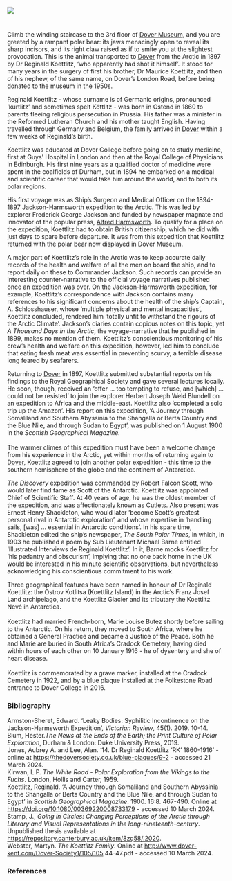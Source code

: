 <a href="https://www.kent-maps.online"><img src="https://kent-map.github.io/mdpress/juncture/ve-button.png"></a>
<param ve-config title="Reginald Koettlitz FRCS, MRCS Eng., LRCP Edin (1860-1916)" author="Dr Jacquie Stamp" layout="vtl" banner="https://upload.wikimedia.org/wikipedia/commons/f/f3/David_Cox_-_Dover_-_Google_Art_Project.jpg">

<param ve-entity eid="Q179224" aliases="Dover">

#
 
Climb the winding staircase to the 3rd floor of [Dover Museum]( https://www.dovermuseum.co.uk/Home.aspx), and you are greeted by a rampant polar bear: its jaws menacingly open to reveal its sharp incisors, and its right claw raised as if to smite you at the slightest provocation. This is the animal transported to [Dover](/19c/19c-dover/) from the Arctic in 1897 by Dr Reginald Koettlitz, ‘who apparently had shot it himself’.  It stood for many years in the surgery of first his brother, Dr Maurice Koettlitz, and then of his nephew, of the same name, on Dover’s London Road, before being donated to the museum in the 1950s. 
<param ve-image url="https://stor.artstor.org/stor/6c9c8e14-a294-48f8-84e8-fca3236b6ad8" label="Polar Bear, Dover Museum" attribution="Jacquie Stamp">

Reginald Koettlitz - whose surname is of Germanic origins, pronounced ‘kurtlitz’ and sometimes spelt Köttlitz  - was born in Ostend in 1860 to parents fleeing religious persecution in Prussia. His father was a minister in the Reformed Lutheran Church and his mother taught English. Having travelled through Germany and Belgium, the family arrived in [Dover]( /19c/19c-dover/) within a few weeks of Reginald’s birth.
<param ve-image url="https://upload.wikimedia.org/wikipedia/commons/a/a0/Street_Scene%2C_Dover_%284052820752%29.jpg" label="Street Scene, Dover" attribution="Llyfrgell Genedlaethol Cymru/The National Library of Wales from Wales/Cymru, Public domain, via Wikimedia Commons">

Koettlitz was educated at Dover College before going on to study medicine, first at Guys’ Hospital in London and then at the Royal College of Physicians in Edinburgh. His first nine years as a qualified doctor of medicine were spent in the coalfields of Durham, but in 1894 he embarked on a medical and scientific career that would take him around the world, and to both its polar regions. 
<param ve-image url="https://upload.wikimedia.org/wikipedia/commons/f/f6/Dover_College_postcard.jpg" label="Dover College Postcard" attribution="Ebay, Public domain, via Wikimedia Commons">

His first voyage was as Ship’s Surgeon and Medical Officer on the 1894-1897 Jackson-Harmsworth expedition to the Arctic. This was led by explorer Frederick George Jackson and funded by newspaper magnate and innovator of the popular press, [Alfred Harmsworth]( /19c/19c-northcliffe-biography/). To qualify for a place on the expedition, Koettlitz had to obtain British citizenship, which he did with just days to spare before departure. It was from this expedition that Koettlitz returned with the polar bear now displayed in Dover Museum. 
<param ve-image url="https://upload.wikimedia.org/wikipedia/commons/2/22/A.C._Harmsworth_and_dog.jpg" label="A.C. Harmsworth and dog" attribution="West, Public domain, via Wikimedia Commons">

A major part of Koettlitz’s role in the Arctic was to keep accurate daily records of the health and welfare of all the men on board the ship, and to report daily on these to Commander Jackson. Such records can provide an interesting counter-narrative to the official voyage narratives published once an expedition was over. On the Jackson-Harmsworth expedition, for example, Koettlitz’s correspondence with Jackson contains many references to his significant concerns about the health of the ship’s Captain, A. Schlosshauser, whose ‘multiple physical and mental incapacities’,  Koettlitz concluded, rendered him ‘totally unfit to withstand the rigours of the Arctic Climate’.  Jackson’s diaries contain copious notes on this topic, yet _A Thousand Days in the Arctic_, the voyage-narrative that he published in 1899, makes no mention of them. Koettlitz’s conscientious monitoring of his crew’s health and welfare on this expedition, however, led him to conclude that eating fresh meat was essential in preventing scurvy, a terrible disease long feared by seafarers. 

Returning to [Dover](/19c/19c-dover/) in 1897, Koettlitz submitted substantial reports on his findings to the Royal Geographical Society and gave several lectures locally. He soon, though, received an ‘offer … too tempting to refuse, and [which] … could not be resisted’  to join the explorer Herbert Joseph Weld Blundell on an expedition to Africa and the middle-east. Koettlitz also ‘completed a solo trip up the Amazon’.  His report on this expedition, ’A Journey through Somaliland and Southern Abyssinia to the Shangalla or Berta Country and the Blue Nile, and through Sudan to Egypt’, was published on 1 August 1900 in the _Scottish Geographical Magazine._ 
<br><br>
The warmer climes of this expedition must have been a welcome change from his experience in the Arctic, yet within months of returning again to [Dover](/19c/19c-dover/), Koettlitz agreed to join another polar expedition - this time to the southern hemisphere of the globe and the continent of Antarctica. 

_The Discovery_ expedition was commanded by Robert Falcon Scott, who would later find fame as Scott of the Antarctic. Koettlitz was appointed Chief of Scientific Staff. At 40 years of age, he was the oldest member of the expedition, and was affectionately known as Cutlets. Also present was Ernest Henry Shackleton, who would later ‘become Scott’s greatest personal rival in Antarctic exploration’,  and whose expertise in ‘handling sails, [was] … essential in Antarctic conditions’.  In his spare time, Shackleton edited the ship’s newspaper, _The South Polar Times_, in which, in 1903 he published a poem by Sub Lieutenant Michael Barne entitled ‘Illustrated Interviews de Reginald Koettlitz’.  In it, Barne mocks Koettlitz for ‘his pedantry and obscurism’,  implying that no one back home in the UK would be interested in his minute scientific observations, but nevertheless acknowledging his conscientious commitment to his work. 
<param ve-image url="https://upload.wikimedia.org/wikipedia/commons/6/64/ATLNZ_11715.jpeg" label="Officers of the 'Discovery' on the 1901-1904 British Antarctic Expedition" attribution="unidentified photographer, via Wikimedia Commons" license="CC BY 3.0">

Three geographical features have been named in honour of Dr Reginald Koettlitz: the Ostrov Kotlitsa (Koettlitz Island) in the Arctic’s Franz Josef Land archipelago, and the Koettlitz Glacier and its tributary the Koettlitz Nevé in Antarctica.
<br><br>
Koettlitz had married French-born, Marie Louise Butez shortly before sailing to the Antarctic. On his return, they moved to South Africa, where he obtained a General Practice and became a Justice of the Peace. Both he and Marie are buried in South Africa’s Cradock Cemetery, having died within hours of each other on 10 January 1916 - he of dysentery and she of heart disease. 
<br><br>
Koettlitz is commemorated by a grave marker, installed at the Cradock Cemetery in 1922, and by a blue plaque installed at the Folkestone Road entrance to Dover College in 2016.
<param ve-image url="https://upload.wikimedia.org/wikipedia/commons/7/7b/AN-Koettlitz-Glacier.jpg" label="Koettlitz Glacier" attribution="United States Geological Survey, Public domain, via Wikimedia Commons">

### Bibliography 

Armston-Sheret, Edward. ‘Leaky Bodies: Syphilitic Incontinence on the Jackson-Harmsworth Expedition’, _Victorian Review_, 45(1). 2019. 10-14.   
Blum, Hester._The News at the Ends of the Earth; the Print Culture of Polar Exploration_, Durham & London: Duke University Press, 2019.   
Jones, Aubrey A. and Lee, Alan. ‘14. Dr Reginald Koettlitz ‘RK’ 1860-1916’ - online at 
https://thedoversociety.co.uk/blue-plaques/9-2  - accessed 21 March 2024.   
Kirwan, L.P. _The White Road - Polar Exploration from the Vikings to the Fuchs_. London, Hollis and Carter, 1959.   
Koettlitz, Reginald. ‘A Journey through Somaliland and Southern Abyssinia to the Shangalla or Berta Country and the Blue Nile, and through Sudan to Egypt’ in _Scottish Geographical Magazine_. 1900. 16:8. 467-490. Online at https://doi.org/10.1080/00369220008733179  - accessed 10 March 2024.   
Stamp, J., _Going in Circles: Changing Perceptions of the Arctic through Literary and Visual Representations in the long-nineteenth-century_. Unpublished thesis available at  https://repository.canterbury.ac.uk/item/8zq58/.2020.   
Webster, Martyn. _The Koettlitz Family_. Online at http://www.dover-kent.com/Dover-Society1/105/105 44-47.pdf - accessed 10 March 2024.   

### References

[^ref1]: Webster, 41.
[^ref2]: Webster, 41.
[^ref3]: Stamp, 215.
[^ref4]: Armston-Sheret, 10.
[^ref5]: Koettlitz, 467.
[^ref6]: Jones & Lee.
[^ref7]: Koettlitz, 467-490.
[^ref8]: Kirwan, 238.
[^ref9]: Kirwan, 237.
[^ref10]: Blum, 263 n64.
[^ref11]: Blum, 171.

